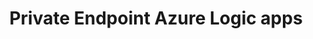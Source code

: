 ---
title: Private Endpoint Azure Logic apps
published: false
description: Azure - Private Endpoint Azure Logic apps
tags: 'tutorial, azure, productivity, learning'
cover_image: assets/main-cover-logicapp.png
canonical_url: null
---